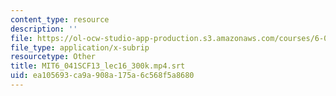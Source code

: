 ```yaml
---
content_type: resource
description: ''
file: https://ol-ocw-studio-app-production.s3.amazonaws.com/courses/6-041sc-probabilistic-systems-analysis-and-applied-probability-fall-2013/ea105693ca9a908a175a6c568f5a8680_MIT6_041SCF13_lec16_300k.mp4.srt
file_type: application/x-subrip
resourcetype: Other
title: MIT6_041SCF13_lec16_300k.mp4.srt
uid: ea105693-ca9a-908a-175a-6c568f5a8680
---
```

